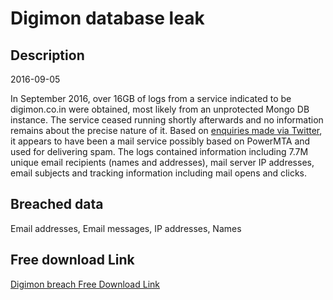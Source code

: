 # Digimon database leak

## Description

2016-09-05

In September 2016, over 16GB of logs from a service indicated to be digimon.co.in were obtained, most likely from an unprotected Mongo DB instance. The service ceased running shortly afterwards and no information remains about the precise nature of it. Based on <a href="https://twitter.com/troyhunt/status/1045178309926051840" target="_blank" rel="noopener">enquiries made via Twitter</a>, it appears to have been a mail service possibly based on PowerMTA and used for delivering spam. The logs contained information including 7.7M unique email recipients (names and addresses), mail server IP addresses, email subjects and tracking information including mail opens and clicks.

## Breached data

Email addresses, Email messages, IP addresses, Names

## Free download Link

[Digimon breach Free Download Link](https://link-to.net/1229997/838.4246111282529/dynamic/?r=aHR0cHM6Ly93d3cubWVkaWFmaXJlLmNvbS92aWV3L0hEU1Y2dXBhZTVwSkN4US9kaWdpbW9uLmNvLmluL2ZpbGU=)